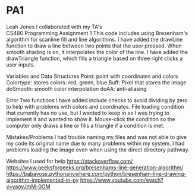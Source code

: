 # PA1
Leah Jones 
I collaborated with my TA's  
CS480
Programming Assignment 1 
This code includes using Bresenham's algorithm for scanline fill and line algorithms. I have added the drawLine function to draw a line between two points that the user pressed. When smooth shading is on, it interpolates the color of the line. I have added the drawTriangle function, which fills a triangle based on three right clicks a user inputs. 

Variables and Data Structures 
Point: point with coordinates and colors 
Colortype: stores colors: red, green, blue 
Buff: Pixel that stores the image 
doSmooth: smooth color interpolation
doAA: anti-aliasing

Error 
Two functions I have added include checks to avoid dividing by zero to help with problems with colors and coordinates. File loading condition that currently has no use, but I wanted to keep in as I was trying to implement it and wanted to show it. Mouse-click the condition so the computer only draws a line or fills a triangle if a condition is met. 

Mistakes/Problems 
I had trouble naming my files and was not able to give my code its original name due to many problems within my system. I had problems loading the image even when using the direct directory pathway. 

Websites I used for help
https://stackoverflow.com/
https://www.geeksforgeeks.org/bresenhams-line-generation-algorithm/
https://babavoss.pythonanywhere.com/python/bresenham-line-drawing-algorithm-implemented-in-py
https://www.youtube.com/watch?v=yaovJmM-0OM

